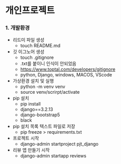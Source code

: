 # 개인프로젝트

### 1. 개발환경

- 리드미 파일 생성
    - touch README.md
- 깃 이그노어 생성
    - touch .gitignore
    - .txt를 붙이니 인식이 안되었음
    - https://www.toptal.com/developers/gitignore
    - python, Django, windows, MACOS, VScode
- 가상환경 설치 및 실행
    - python -m venv venv
    - source venv/scrirpt/activate
- pip 설치
    - pip install
    - django==3.2.13
    - django-bootstrap5
    - black
- pip 설치 목록 텍스트 파일로 저장    
    - pip freeze > requirements.txt
- 프로젝트 시작
    - django-admin startproject pjt_django
- 리뷰 앱 만들기 시작
    - django-admin startapp reviews
    

